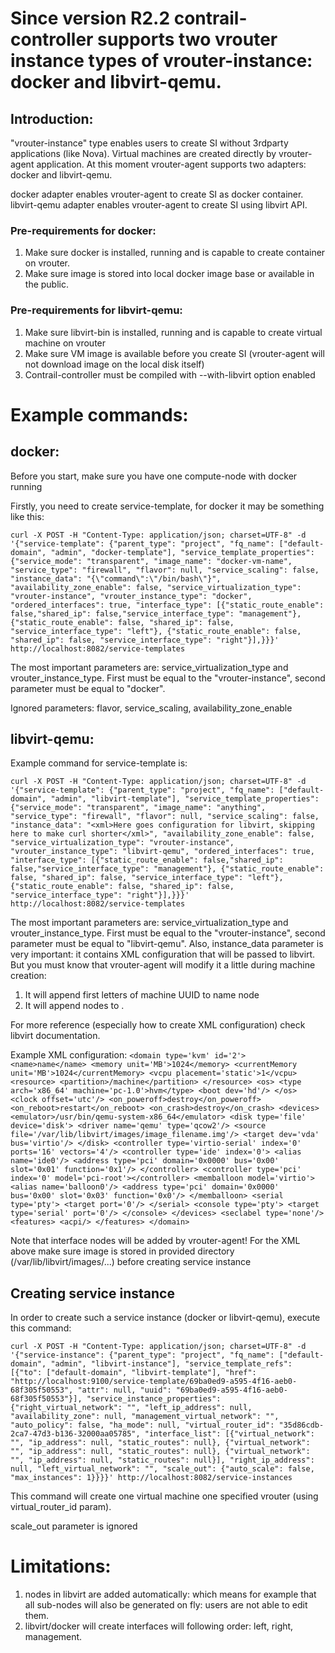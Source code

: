 # Since version R2.2 contrail-controller supports two vrouter instance types of vrouter-instance: docker and libvirt-qemu.

## Introduction:

"vrouter-instance" type enables users to create SI without 3rdparty applications (like Nova). Virtual machines are created directly by vrouter-agent application. At this moment vrouter-agent supports two adapters: docker and libvirt-qemu.

docker adapter enables vrouter-agent to create SI as docker container.
libvirt-qemu adapter enables vrouter-agent to create SI using libvirt API.

### Pre-requirements for docker:
1. Make sure docker is installed, running and is capable to create container on vrouter.
2. Make sure image is stored into local docker image base or available in the public.

### Pre-requirements for libvirt-qemu:
1. Make sure libvirt-bin is installed, running and is capable to create virtual machine on vrouter
2. Make sure VM image is available before you create SI (vrouter-agent will not download image on the local disk itself)
3. Contrail-controller must be compiled with --with-libvirt option enabled

# Example commands:

## docker:

Before you start, make sure you have one compute-node with docker running

Firstly, you need to create service-template, for docker it may be something like this:

`curl -X POST -H "Content-Type: application/json; charset=UTF-8" -d '{"service-template": {"parent_type": "project", "fq_name": ["default-domain", "admin", "docker-template"], "service_template_properties": {"service_mode": "transparent", "image_name": "docker-vm-name", "service_type": "firewall", "flavor": null, "service_scaling": false, "instance_data": "{\"command\":\"/bin/bash\"}", "availability_zone_enable": false, "service_virtualization_type": "vrouter-instance", "vrouter_instance_type": "docker", "ordered_interfaces": true, "interface_type": [{"static_route_enable": false,"shared_ip": false,"service_interface_type": "management"}, {"static_route_enable": false, "shared_ip": false, "service_interface_type": "left"}, {"static_route_enable": false, "shared_ip": false, "service_interface_type": "right"}],}}}' http://localhost:8082/service-templates`

The most important parameters are:
service_virtualization_type and vrouter_instance_type. First must be equal to the "vrouter-instance", second parameter must be equal to "docker".

Ignored parameters: flavor, service_scaling, availability_zone_enable

## libvirt-qemu:

Example command for service-template is:

`curl -X POST -H "Content-Type: application/json; charset=UTF-8" -d '{"service-template": {"parent_type": "project", "fq_name": ["default-domain", "admin", "libvirt-template"], "service_template_properties": {"service_mode": "transparent", "image_name": "anything", "service_type": "firewall", "flavor": null, "service_scaling": false, "instance_data": "<xml>Here goes configuration for libvirt, skipping here to make curl shorter</xml>", "availability_zone_enable": false, "service_virtualization_type": "vrouter-instance", "vrouter_instance_type": "libvirt-qemu", "ordered_interfaces": true, "interface_type": [{"static_route_enable": false,"shared_ip": false,"service_interface_type": "management"}, {"static_route_enable": false, "shared_ip": false, "service_interface_type": "left"}, {"static_route_enable": false, "shared_ip": false, "service_interface_type": "right"}],}}}' http://localhost:8082/service-templates`

The most important parameters are:
service_virtualization_type and vrouter_instance_type. First must be equal to the "vrouter-instance", second parameter must be equal to "libvirt-qemu". Also, instance_data parameter is very important: it contains XML configuration that will be passed to libvirt. But you must know that vrouter-agent will modify it a little during machine creation:
1. It will append first letters of machine UUID to name node
2. It will append <interfaces> nodes to <devices>.

For more reference (especially how to create XML configuration) check libvirt documentation.

Example XML configuration:
`<domain type='kvm' id='2'>
      <name>name</name>
      <memory unit='MB'>1024</memory>
      <currentMemory unit='MB'>1024</currentMemory>
      <vcpu placement='static'>1</vcpu>
      <resource>
          <partition>/machine</partition>
      </resource>
      <os>
          <type arch='x86_64' machine='pc-1.0'>hvm</type>
          <boot dev='hd'/>
      </os>
      <clock offset='utc'/>
      <on_poweroff>destroy</on_poweroff>
      <on_reboot>restart</on_reboot>
      <on_crash>destroy</on_crash>
      <devices>
          <emulator>/usr/bin/qemu-system-x86_64</emulator>
          <disk type='file' device='disk'>
              <driver name='qemu' type='qcow2'/>
              <source file='/var/lib/libvirt/images/image_filename.img'/>
              <target dev='vda' bus='virtio'/>
          </disk>
          <controller type='virtio-serial' index='0' ports='16' vectors='4'/>
          <controller type='ide' index='0'>
              <alias name='ide0'/>
              <address type='pci' domain='0x0000' bus='0x00' slot='0x01' function='0x1'/>
          </controller>
          <controller type='pci' index='0' model='pci-root'></controller>
          <memballoon model='virtio'>
              <alias name='balloon0'/>
              <address type='pci' domain='0x0000' bus='0x00' slot='0x03' function='0x0'/>
          </memballoon>
          <serial type='pty'>
              <target port='0'/>
          </serial>
          <console type='pty'>
              <target type='serial' port='0'/>
          </console>
      </devices>
      <seclabel type='none'/>
      <features>
          <acpi/>
      </features>
    </domain>`

Note that interface nodes will be added by vrouter-agent!
For the XML above make sure image is stored in provided directory (/var/lib/libvirt/images/...) before creating service instance

## Creating service instance

In order to create such a service instance (docker or libvirt-qemu), execute this command:

`curl -X POST -H "Content-Type: application/json; charset=UTF-8" -d '{"service-instance": {"parent_type": "project", "fq_name": ["default-domain", "admin", "libvirt-instance"], "service_template_refs": [{"to": ["default-domain", "libvirt-template"], "href": "http://localhost:9100/service-template/69ba0ed9-a595-4f16-aeb0-68f305f50553", "attr": null, "uuid": "69ba0ed9-a595-4f16-aeb0-68f305f50553"}], "service_instance_properties": {"right_virtual_network": "", "left_ip_address": null, "availability_zone": null, "management_virtual_network": "", "auto_policy": false, "ha_mode": null, "virtual_router_id": "35d86cdb-2ca7-47d3-b136-32000aa05785", "interface_list": [{"virtual_network": "", "ip_address": null, "static_routes": null}, {"virtual_network": "", "ip_address": null, "static_routes": null}, {"virtual_network": "", "ip_address": null, "static_routes": null}], "right_ip_address": null, "left_virtual_network": "", "scale_out": {"auto_scale": false, "max_instances": 1}}}}' http://localhost:8082/service-instances`

This command will create one virtual machine one specified vrouter (using virtual_router_id param).

scale_out parameter is ignored

# Limitations:

1. <interfaces> nodes in libvirt are added automatically: which means for example that all sub-nodes will also be generated on fly: users are not able to edit them.
2. libvirt/docker will create interfaces will following order: left, right, management.